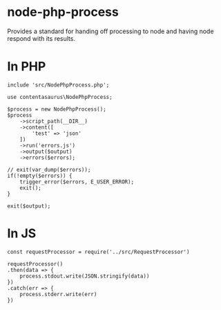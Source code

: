 # node-php-process
Provides a standard for handing off processing to node and having node respond with its results.


# In PHP
```
include 'src/NodePhpProcess.php';

use contentasaurus\NodePhpProcess;

$process = new NodePhpProcess();
$process
	->script_path(__DIR__)
	->content([
		'test' => 'json'
	])
	->run('errors.js')
	->output($output)
	->errors($errors);

// exit(var_dump($errors));
if(!empty($errors)) {
	trigger_error($errors, E_USER_ERROR);
	exit();
}

exit($output);
```

# In JS

```
const requestProcessor = require('../src/RequestProcessor')

requestProcessor()
.then(data => {
	process.stdout.write(JSON.stringify(data))
})
.catch(err => {
	process.stderr.write(err)
})

```